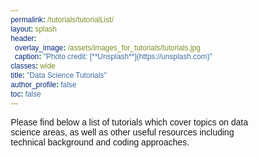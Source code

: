 ```yaml
---
permalink: /tutorials/tutorialList/
layout: splash
header:
  overlay_image: /assets/images_for_tutorials/tutorials.jpg
  caption: "Photo credit: [**Unsplash**](https://unsplash.com)"
classes: wide
title: "Data Science Tutorials"
author_profile: false
toc: false
---
```


Please find below a list of tutorials which cover topics on data science areas, as well as other useful resources including technical background and coding approaches.



<html>

<head>

  <link rel="stylesheet" href="https://cdnjs.cloudflare.com/ajax/libs/font-awesome/4.7.0/css/font-awesome.min.css">
    <style>
        @import url("https://fonts.googleapis.com/css2?family=Poppins:wght@300;400;500;700;800&display=swap");
* {
  margin: 0;
  padding: 0;
  box-sizing: border-box;
  font-family: "Poppins", sans-serif;
}

body {
  display: flex;
  justify-content: center;
  align-items: center;
  flex-wrap: wrap;
  min-height: 100vh;
  background: #f8f8f9;
}

body .container {
  display: flex;
  justify-content: center;
  align-items: center;
  flex-wrap: wrap;
  max-width: 1200px;
  margin: 40px 0;
}

body .container .card {
  position: relative;
  min-width: 320px;
  height: 440px;
  box-shadow: inset 5px 5px 5px rgba(0, 0, 0, 0.2),
    inset -5px -5px 15px rgba(255, 255, 255, 0.1),
    5px 5px 15px rgba(40, 32, 162, 0.3), -5px -5px 15px rgba(255, 255, 255, 0.1);
  border-radius: 15px;
  margin: 30px;
  transition: 0.5s;
}


body .container .card:nth-child(s) .box .content a {
  background: #87aed716;
}

body .container .card .box {
  position: absolute;
  top: 20px;
  left: 20px;
  right: 20px;
  bottom: 20px;
  background: #6a88c675;
  border-radius: 15px;
  display: flex;
  justify-content: center;
  align-items: center;
  overflow: hidden;
  transition: 0.5s;
}


body .container .card .box:before {
  content: "";
  position: absolute;
  top: 0;
  left: 0;
  width: 50%;
  height: 100%;
  background: rgba(26, 9, 124, 0.03);
}

body .container .card .box .content {
  padding: 20px;
  text-align: center;
}

body .container .card .box .content h2 {
  position: absolute;
  top: -10px;
  right: 30px;
  font-size: 6rem;
  color: rgba(255, 255, 255, 0.1);
}

body .container .card .box .content h3 {
  font-size: 1.0rem;
  color: #fff;
  z-index: 1;
  transition: 0.5s;
  margin-bottom: 15px;
}

body .container .card .box .content p {
  font-size: 0.75rem;
  font-weight: 300;
  color: rgba(255, 255, 255, 0.9);
  z-index: 1;
  transition: 0.5s;
}


body .container .card .box .content a:hover {
  color: #000;
}

    </style>
</head>

<body>
    <div class="container">
        
      <div class="card">
          <div class="box">
            <div class="content">
              <h2>01</h2>
              <h3>Machine Learning Background</h3>
              <p><i class="fa fa-cloud"></i><a href="/tutorial/whatIsML/">What is Machine Learning?</a></p>
              <p><a href="/tutorial/SLbackground/">Supervised Learning</a></p>
              <p><a href="/tutorial/ULbackground/">Unsupervised Learning</a></p>
              <p><a href="/tutorial/comparison/">Comparison of methods</a></p>
              <p><a href="/tutorial/realApplications/">Real-world applications</a></p>
              <p><a href="/tutorial/actuarialApplications/">Applications for actuaries</a></p>
            </div>
          </div>
      </div>
      
      <div class="card">
        <div class="box">
          <div class="content">
            <h2>02</h2>
            <h3>Supervised Learning</h3>
   
          </div>
        </div>
      </div>

      <div class="card">
        <div class="box">
          <div class="content">
            <h2>03</h2>
            <h3>Unsupervised Learning</h3>
            <p><a href="/tutorial/clustering/">Clustering</a></p>
            <p><a href="/tutorial/associationRules/"></a>Association rules</p>
            <p><a href="/tutorial/dimensionality_reduction/">Dimensial reductionality</a></p>
          </div>
        </div>
      </div>
    </div>

      <div class="card">
        <div class="box">
          <div class="content">
            <h2>04</h2>
            <h3>Neural Networks</h3>
   
          </div>
        </div>
      </div>
  
      <div class="card">
        <div class="box">
          <div class="content">
            <h2>05</h2>
            <h3>Mathematical background</h3>
   
          </div>
        </div>
      </div>
      
      <div class="card">
        <div class="box">
          <div class="content">
            <h2>06</h2>
            <h3>Coding</h3>
   
          </div>
        </div>
      </div>
  
 
</body>

</html>
